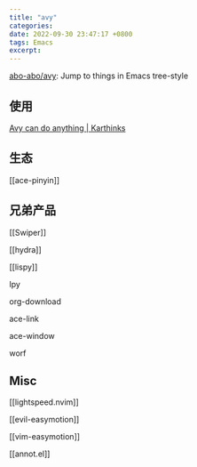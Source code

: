 ```yaml
---
title: "avy"
categories: 
date: 2022-09-30 23:47:17 +0800
tags: Emacs
excerpt: 
---
```


[abo-abo/avy](https://github.com/abo-abo/avy): Jump to things in Emacs tree-style

## 使用

[Avy can do anything | Karthinks](https://karthinks.com/software/avy-can-do-anything/)

## 生态

[[ace-pinyin]]

## 兄弟产品

[[Swiper]]

[[hydra]]

[[lispy]]

lpy

org-download

ace-link

ace-window

worf



## Misc

[[lightspeed.nvim]]

[[evil-easymotion]]

[[vim-easymotion]]

[[annot.el]]


